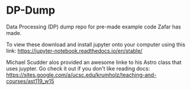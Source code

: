 # DP-Dump
Data Processing (DP) dump repo for pre-made example code Zafar has made.

To view these download and install jupyter onto your computer using this link: https://jupyter-notebook.readthedocs.io/en/stable/

Michael Scudder alos provided an awesome linke to his Astro class that uses juypter. Go check it out if you don't like reading docs: https://sites.google.com/a/ucsc.edu/krumholz/teaching-and-courses/ast119_w15
